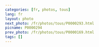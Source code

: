 ```yaml
---
categories: [fr, photos, tous]
lang: fr
layout: photo
next_photo: /fr/photos/tous/P0000293.html
picname: P0000294
prev_photo: /fr/photos/tous/P0000169.html
tags: []
---
```

